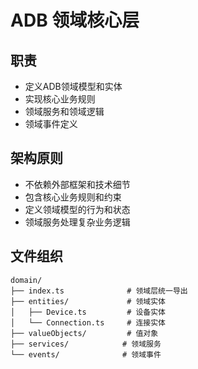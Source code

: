 # ADB 领域核心层

## 职责
- 定义ADB领域模型和实体
- 实现核心业务规则
- 领域服务和领域逻辑
- 领域事件定义

## 架构原则
- 不依赖外部框架和技术细节
- 包含核心业务规则和约束
- 定义领域模型的行为和状态
- 领域服务处理复杂业务逻辑

## 文件组织
```
domain/
├── index.ts              # 领域层统一导出
├── entities/             # 领域实体
│   ├── Device.ts         # 设备实体
│   └── Connection.ts     # 连接实体
├── valueObjects/         # 值对象
├── services/            # 领域服务
└── events/              # 领域事件
```